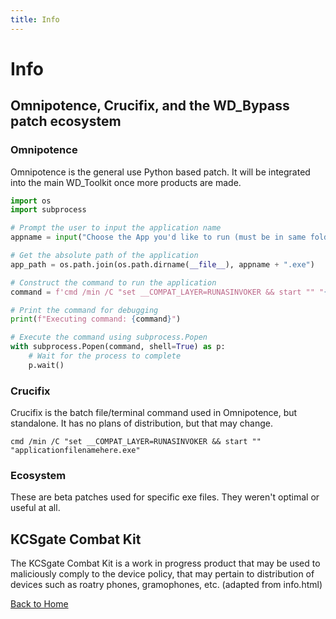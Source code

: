 ```yaml
---
title: Info
---
```


# Info

## Omnipotence, Crucifix, and the WD_Bypass patch ecosystem

### Omnipotence

Omnipotence is the general use Python based patch. It will be integrated into the main WD_Toolkit once more products are made.

```py
import os
import subprocess

# Prompt the user to input the application name
appname = input("Choose the App you'd like to run (must be in same folder as Omnipotence.py)")

# Get the absolute path of the application
app_path = os.path.join(os.path.dirname(__file__), appname + ".exe")

# Construct the command to run the application 
command = f'cmd /min /C "set __COMPAT_LAYER=RUNASINVOKER && start "" "{app_path}""' // [!code highlight]

# Print the command for debugging
print(f"Executing command: {command}")

# Execute the command using subprocess.Popen
with subprocess.Popen(command, shell=True) as p:
    # Wait for the process to complete
    p.wait()
```

### Crucifix

Crucifix is the batch file/terminal command used in Omnipotence, but standalone. It has no plans of distribution, but that may change.

```batch
cmd /min /C "set __COMPAT_LAYER=RUNASINVOKER && start "" "applicationfilenamehere.exe"
```

### Ecosystem

These are beta patches used for specific exe files. They weren't optimal or useful at all.

## KCSgate Combat Kit

The KCSgate Combat Kit is a work in progress product that may be used to maliciously comply to the device policy, that may pertain to distribution of devices such as roatry phones, gramophones, etc. (adapted from info.html)

[Back to Home](/)
